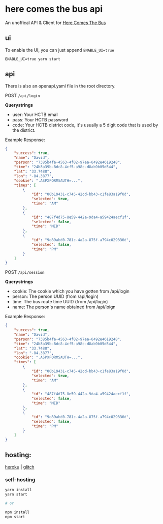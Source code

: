 # here comes the bus api


An unoffical API & Client for [Here Comes The Bus](https://herecomesthebus.com/)

## ui
To enable the UI, you can just append `ENABLE_UI=true`

```
ENABLE_UI=true yarn start
```


## api

There is also an openapi.yaml file in the root directory.

POST `/api/login`

**Querystrings**

- user: Your HCTB email
- pass: Your HCTB password
- code: Your HCTB district code, it's usually a 5 digit code that is used by the district.

Example Response:
```json
{
    "success": true,
    "name": "David",
    "person": "7385b4fa-4563-4f02-97ea-0492e4619248",
    "time": "24b3a39b-8dc8-4cf5-a98c-d8ab9b05d544",
    "lat": "33.7488",
    "lon": "-84.3877",
    "cookie": ".ASPXFORMSAUTH=...",
    "times": [
        {
            "id": "00b19431-c745-42cd-bb43-c1fe83a19f0d",
            "selected": true,
            "time": "AM"
        },
        {
            "id": "487f4d75-8e59-442a-9da4-a59424aecf1f",
            "selected": false,
            "time": "MID"
        },
        {
            "id": "9e89abd0-781c-4a2a-875f-a794c029330d",
            "selected": false,
            "time": "PM"
        }
    ]
}
```

POST `/api/session`

**Querystrings**

- cookie: The cookie which you have gotten from /api/login
- person: The person UUID (from /api/login)
- time: The bus route time UUID (from /api/login)
- name: The person's name obtained from /api/loign

Example Response:
```json
{
    "success": true,
    "name": "David",
    "person": "7385b4fa-4563-4f02-97ea-0492e4619248",
    "time": "24b3a39b-8dc8-4cf5-a98c-d8ab9b05d544",
    "lat": "33.7488",
    "lon": "-84.3877",
    "cookie": ".ASPXFORMSAUTH=...",
    "times": [
        {
            "id": "00b19431-c745-42cd-bb43-c1fe83a19f0d",
            "selected": true,
            "time": "AM"
        },
        {
            "id": "487f4d75-8e59-442a-9da4-a59424aecf1f",
            "selected": false,
            "time": "MID"
        },
        {
            "id": "9e89abd0-781c-4a2a-875f-a794c029330d",
            "selected": false,
            "time": "PM"
        }
    ]
}
```

## hosting:
[heroku](https://heroku.com/deploy?template=https://github.com/aboutdavid/hctb-api) | [glitch](https://glitch.com/edit/#!/import/git?url=https://github.com/aboutdavid/hctb-api.git)
### self-hosting
```bash
yarn install
yarn start

# or

npm install
npm start
```
